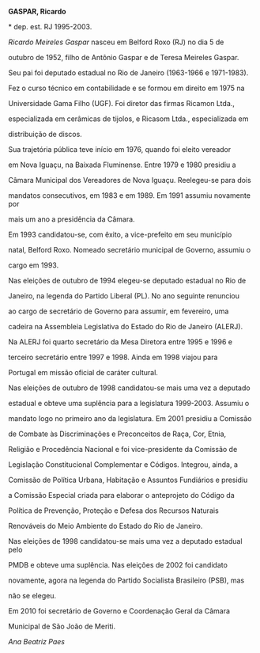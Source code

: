 **GASPAR, Ricardo**



\* dep. est. RJ 1995-2003.



*Ricardo Meireles Gaspar* nasceu em Belford Roxo (RJ) no dia 5 de

outubro de 1952, filho de Antônio Gaspar e de Teresa Meireles Gaspar.

Seu pai foi deputado estadual no Rio de Janeiro (1963-1966 e 1971-1983).



Fez o curso técnico em contabilidade e se formou em direito em 1975 na

Universidade Gama Filho (UGF). Foi diretor das firmas Ricamon Ltda.,

especializada em cerâmicas de tijolos, e Ricasom Ltda., especializada em

distribuição de discos.



Sua trajetória pública teve início em 1976, quando foi eleito vereador

em Nova Iguaçu, na Baixada Fluminense. Entre 1979 e 1980 presidiu a

Câmara Municipal dos Vereadores de Nova Iguaçu. Reelegeu-se para dois

mandatos consecutivos, em 1983 e em 1989. Em 1991 assumiu novamente por

mais um ano a presidência da Câmara.



Em 1993 candidatou-se, com êxito, a vice-prefeito em seu município

natal, Belford Roxo. Nomeado secretário municipal de Governo, assumiu o

cargo em 1993.



Nas eleições de outubro de 1994 elegeu-se deputado estadual no Rio de

Janeiro, na legenda do Partido Liberal (PL). No ano seguinte renunciou

ao cargo de secretário de Governo para assumir, em fevereiro, uma

cadeira na Assembleia Legislativa do Estado do Rio de Janeiro (ALERJ).

Na ALERJ foi quarto secretário da Mesa Diretora entre 1995 e 1996 e

terceiro secretário entre 1997 e 1998. Ainda em 1998 viajou para

Portugal em missão oficial de caráter cultural.



Nas eleições de outubro de 1998 candidatou-se mais uma vez a deputado

estadual e obteve uma suplência para a legislatura 1999-2003. Assumiu o

mandato logo no primeiro ano da legislatura. Em 2001 presidiu a Comissão

de Combate às Discriminações e Preconceitos de Raça, Cor, Etnia,

Religião e Procedência Nacional e foi vice-presidente da Comissão de

Legislação Constitucional Complementar e Códigos. Integrou, ainda, a

Comissão de Política Urbana, Habitação e Assuntos Fundiários e presidiu

a Comissão Especial criada para elaborar o anteprojeto do Código da

Política de Prevenção, Proteção e Defesa dos Recursos Naturais

Renováveis do Meio Ambiente do Estado do Rio de Janeiro.



Nas eleições de 1998 candidatou-se mais uma vez a deputado estadual pelo

PMDB e obteve uma suplência. Nas eleições de 2002 foi candidato

novamente, agora na legenda do Partido Socialista Brasileiro (PSB), mas

não se elegeu.



Em 2010 foi secretário de Governo e Coordenação Geral da Câmara

Municipal de São João de Meriti.



*Ana Beatriz Paes*



